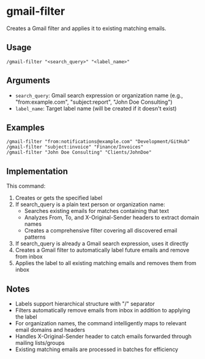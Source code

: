 # gmail-filter

Creates a Gmail filter and applies it to existing matching emails.

## Usage

```
/gmail-filter "<search_query>" "<label_name>"
```

## Arguments

- `search_query`: Gmail search expression or organization name (e.g., "from:example.com", "subject:report", "John Doe Consulting")
- `label_name`: Target label name (will be created if it doesn't exist)

## Examples

```
/gmail-filter "from:notifications@example.com" "Development/GitHub"
/gmail-filter "subject:invoice" "Finance/Invoices"  
/gmail-filter "John Doe Consulting" "Clients/JohnDoe"
```

## Implementation

This command:
1. Creates or gets the specified label
2. If search_query is a plain text person or organization name:
   - Searches existing emails for matches containing that text
   - Analyzes From, To, and X-Original-Sender headers to extract domain names
   - Creates a comprehensive filter covering all discovered email patterns
3. If search_query is already a Gmail search expression, uses it directly
4. Creates a Gmail filter to automatically label future emails and remove from inbox
5. Applies the label to all existing matching emails and removes them from inbox

## Notes

- Labels support hierarchical structure with "/" separator
- Filters automatically remove emails from inbox in addition to applying the label
- For organization names, the command intelligently maps to relevant email domains and headers
- Handles X-Original-Sender header to catch emails forwarded through mailing lists/groups
- Existing matching emails are processed in batches for efficiency
